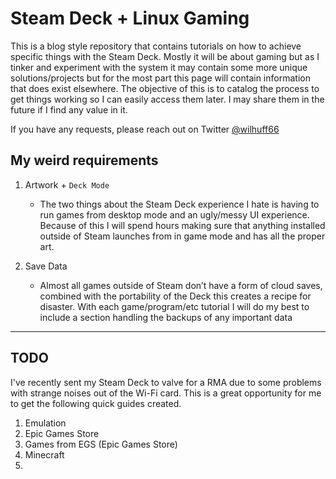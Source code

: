 # Steam Deck + Linux Gaming

This is a blog style repository that contains tutorials on how to achieve specific things with the Steam Deck. Mostly it will be about gaming but as I tinker and experiment with the system it may contain some more unique solutions/projects but for the most part this page will contain information that does exist elsewhere. The objective of this is to catalog the process to get things working so I can easily access them later. I may share them in the future if I find any value in it. 

If you have any requests, please reach out on Twitter [@wilhuff66](https://twitter.com/Wilhuff66)

## My weird requirements
1. Artwork + `Deck Mode`
    * The two things about the Steam Deck experience I hate is having to run games from desktop mode and an ugly/messy UI experience. Because of this I will spend hours making sure that anything installed outside of Steam launches from in game mode and has all the proper art. 

1. Save Data 
    * Almost all games outside of Steam don’t have a form of cloud saves, combined with the portability of the Deck this creates a recipe for disaster. With each game/program/etc tutorial I will do my best to include a section handling the backups of any important data

---

## TODO
I've recently sent my Steam Deck to valve for a RMA due to some problems with strange noises out of the Wi-Fi card. This is a great opportunity for me to get the following quick guides created. 

1. Emulation 
2. Epic Games Store
3. Games from EGS (Epic Games Store)
4. Minecraft
5. 




